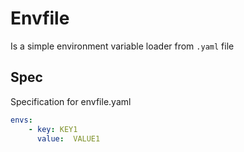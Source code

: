 # Envfile

Is a simple environment variable loader from `.yaml` file

## Spec

Specification for envfile.yaml

```yaml
envs:
    - key: KEY1
      value:  VALUE1
```